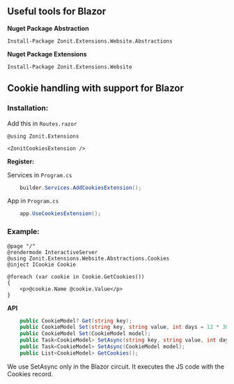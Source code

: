 ## Useful tools for Blazor

**Nuget Package Abstraction**
```
Install-Package Zonit.Extensions.Website.Abstractions 
```

**Nuget Package Extensions**
```
Install-Package Zonit.Extensions.Website
```

## Cookie handling with support for Blazor

### Installation:
Add this in ``Routes.razor``
```razor
@using Zonit.Extensions

<ZonitCookiesExtension />
```

**Register:**

Services in ``Program.cs``
```cs
    builder.Services.AddCookiesExtension();
```
App in ``Program.cs``
```cs
    app.UseCookiesExtension();
```

### Example:

```razor
@page "/"
@rendermode InteractiveServer
@using Zonit.Extensions.Website.Abstractions.Cookies
@inject ICookie Cookie

@foreach (var cookie in Cookie.GetCookies())
{
    <p>@cookie.Name @cookie.Value</p>
}
```


**API**
```cs
    public CookieModel? Get(string key);
    public CookieModel Set(string key, string value, int days = 12 * 30);
    public CookieModel Set(CookieModel model);
    public Task<CookieModel> SetAsync(string key, string value, int days = 12 * 30);
    public Task<CookieModel> SetAsync(CookieModel model);
    public List<CookieModel> GetCookies();
```

We use SetAsync only in the Blazor circuit. It executes the JS code with the Cookies record.